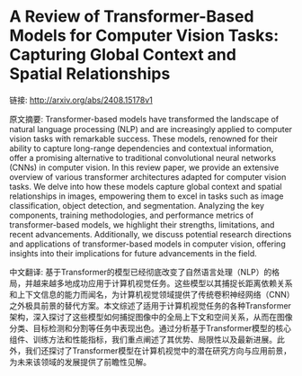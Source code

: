 # A Review of Transformer-Based Models for Computer Vision Tasks: Capturing Global Context and Spatial Relationships

链接: http://arxiv.org/abs/2408.15178v1

原文摘要:
Transformer-based models have transformed the landscape of natural language
processing (NLP) and are increasingly applied to computer vision tasks with
remarkable success. These models, renowned for their ability to capture
long-range dependencies and contextual information, offer a promising
alternative to traditional convolutional neural networks (CNNs) in computer
vision. In this review paper, we provide an extensive overview of various
transformer architectures adapted for computer vision tasks. We delve into how
these models capture global context and spatial relationships in images,
empowering them to excel in tasks such as image classification, object
detection, and segmentation. Analyzing the key components, training
methodologies, and performance metrics of transformer-based models, we
highlight their strengths, limitations, and recent advancements. Additionally,
we discuss potential research directions and applications of transformer-based
models in computer vision, offering insights into their implications for future
advancements in the field.

中文翻译:
基于Transformer的模型已经彻底改变了自然语言处理（NLP）的格局，并越来越多地成功应用于计算机视觉任务。这些模型以其捕捉长距离依赖关系和上下文信息的能力而闻名，为计算机视觉领域提供了传统卷积神经网络（CNN）之外极具前景的替代方案。本文综述了适用于计算机视觉任务的各种Transformer架构，深入探讨了这些模型如何捕捉图像中的全局上下文和空间关系，从而在图像分类、目标检测和分割等任务中表现出色。通过分析基于Transformer模型的核心组件、训练方法和性能指标，我们重点阐述了其优势、局限性以及最新进展。此外，我们还探讨了Transformer模型在计算机视觉中的潜在研究方向与应用前景，为未来该领域的发展提供了前瞻性见解。
